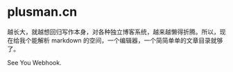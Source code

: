 # plusman.cn
越长大，就越想回归写作本身，对各种独立博客系统，越来越懒得折腾。所以，现在给我个能解析 markdown 的空间，一个编辑器，一个简简单单的文章目录就够了。  

See You Webhook.
